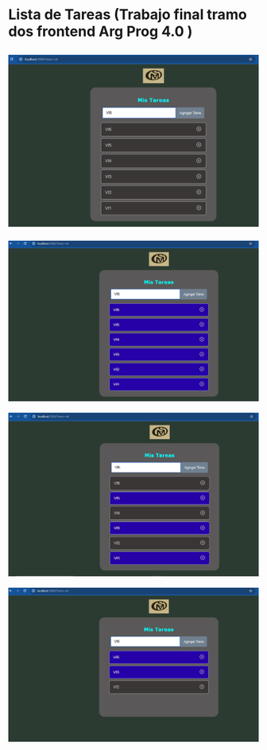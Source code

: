 # Lista de Tareas (Trabajo final tramo dos frontend Arg Prog 4.0 )

## ![Lista De Tareas](/src/imagenes/Captura1.png)

### ![Lista De Tareas completadas](/src/imagenes/Captura2.png)

#### ![Lista De Tareas, algunas completadas](/src/imagenes/Captura3.png)

##### ![Lista De Tareas, eliminadas](/src/imagenes/Captura4.png)
